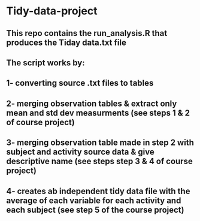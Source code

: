 # Tidy-data-project
## This repo contains the run_analysis.R that produces the Tiday data.txt file
## The script works by:
## 1- converting source .txt files to tables
## 2- merging observation tables & extract only mean and std dev measurments (see steps 1 & 2 of course project)
## 3- merging observation table made in step 2 with subject and activity source data & give descriptive name (see steps step 3 & 4 of course project)
## 4- creates ab independent tidy data file with the average of each variable for each activity and each subject (see step 5 of the course project)
